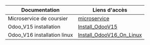 |Documentation | Liens d'accès |
---------------|---------------|
|Microservice de coursier|[microservice](/public-wiki/README.md.coursier.md)|
|Odoo_V15 installation|[Install_OdooV15](/public-wiki/README.md/Master/Odoo/Odoo-V15/Installation.md)|
|Odoo_V16 installation linux |[Install_OdooV16_On_Linux](/public-wiki/README.md/Master/Odoo-V16/Installations/linux.md)|
